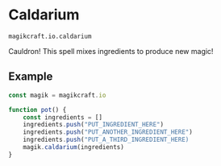 # Caldarium

`magikcraft.io.caldarium`

Cauldron! This spell mixes ingredients to produce new magic!

## Example

```javascript
const magik = magikcraft.io

function pot() {
    const ingredients = []
    ingredients.push("PUT_INGREDIENT_HERE")
    ingredients.push("PUT_ANOTHER_INGREDIENT_HERE")
    ingredients.push("PUT_A_THIRD_INGREDIENT_HERE)
    magik.caldarium(ingredients)
}
```